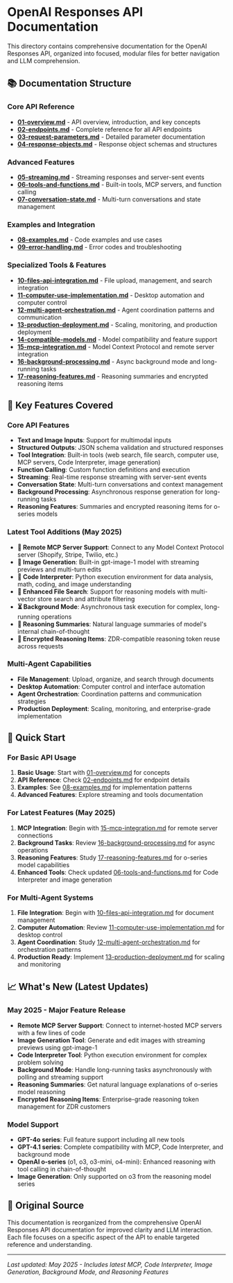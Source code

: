 # OpenAI Responses API Documentation

This directory contains comprehensive documentation for the OpenAI Responses API, organized into focused, modular files for better navigation and LLM comprehension.

## 📚 Documentation Structure

### Core API Reference
- **[01-overview.md](01-overview.md)** - API overview, introduction, and key concepts
- **[02-endpoints.md](02-endpoints.md)** - Complete reference for all API endpoints
- **[03-request-parameters.md](03-request-parameters.md)** - Detailed parameter documentation
- **[04-response-objects.md](04-response-objects.md)** - Response object schemas and structures

### Advanced Features
- **[05-streaming.md](05-streaming.md)** - Streaming responses and server-sent events
- **[06-tools-and-functions.md](06-tools-and-functions.md)** - Built-in tools, MCP servers, and function calling
- **[07-conversation-state.md](07-conversation-state.md)** - Multi-turn conversations and state management

### Examples and Integration
- **[08-examples.md](08-examples.md)** - Code examples and use cases
- **[09-error-handling.md](09-error-handling.md)** - Error codes and troubleshooting

### Specialized Tools & Features
- **[10-files-api-integration.md](10-files-api-integration.md)** - File upload, management, and search integration
- **[11-computer-use-implementation.md](11-computer-use-implementation.md)** - Desktop automation and computer control
- **[12-multi-agent-orchestration.md](12-multi-agent-orchestration.md)** - Agent coordination patterns and communication
- **[13-production-deployment.md](13-production-deployment.md)** - Scaling, monitoring, and production deployment
- **[14-compatible-models.md](14-compatible-models.md)** - Model compatibility and feature support
- **[15-mcp-integration.md](15-mcp-integration.md)** - Model Context Protocol and remote server integration
- **[16-background-processing.md](16-background-processing.md)** - Async background mode and long-running tasks
- **[17-reasoning-features.md](17-reasoning-features.md)** - Reasoning summaries and encrypted reasoning items

## 🎯 Key Features Covered

### Core API Features
- **Text and Image Inputs**: Support for multimodal inputs
- **Structured Outputs**: JSON schema validation and structured responses
- **Tool Integration**: Built-in tools (web search, file search, computer use, MCP servers, Code Interpreter, image generation)
- **Function Calling**: Custom function definitions and execution
- **Streaming**: Real-time response streaming with server-sent events
- **Conversation State**: Multi-turn conversations and context management
- **Background Processing**: Asynchronous response generation for long-running tasks
- **Reasoning Features**: Summaries and encrypted reasoning items for o-series models

### Latest Tool Additions (May 2025)
- **🔗 Remote MCP Server Support**: Connect to any Model Context Protocol server (Shopify, Stripe, Twilio, etc.)
- **🎨 Image Generation**: Built-in gpt-image-1 model with streaming previews and multi-turn edits
- **🐍 Code Interpreter**: Python execution environment for data analysis, math, coding, and image understanding
- **📄 Enhanced File Search**: Support for reasoning models with multi-vector store search and attribute filtering
- **⏳ Background Mode**: Asynchronous task execution for complex, long-running operations
- **🧠 Reasoning Summaries**: Natural language summaries of model's internal chain-of-thought
- **🔐 Encrypted Reasoning Items**: ZDR-compatible reasoning token reuse across requests

### Multi-Agent Capabilities
- **File Management**: Upload, organize, and search through documents
- **Desktop Automation**: Computer control and interface automation
- **Agent Orchestration**: Coordination patterns and communication strategies
- **Production Deployment**: Scaling, monitoring, and enterprise-grade implementation

## 🚀 Quick Start

### For Basic API Usage
1. **Basic Usage**: Start with [01-overview.md](01-overview.md) for concepts
2. **API Reference**: Check [02-endpoints.md](02-endpoints.md) for endpoint details
3. **Examples**: See [08-examples.md](08-examples.md) for implementation patterns
4. **Advanced Features**: Explore streaming and tools documentation

### For Latest Features (May 2025)
1. **MCP Integration**: Begin with [15-mcp-integration.md](15-mcp-integration.md) for remote server connections
2. **Background Tasks**: Review [16-background-processing.md](16-background-processing.md) for async operations
3. **Reasoning Features**: Study [17-reasoning-features.md](17-reasoning-features.md) for o-series model capabilities
4. **Enhanced Tools**: Check updated [06-tools-and-functions.md](06-tools-and-functions.md) for Code Interpreter and image generation

### For Multi-Agent Systems
1. **File Integration**: Begin with [10-files-api-integration.md](10-files-api-integration.md) for document management
2. **Computer Automation**: Review [11-computer-use-implementation.md](11-computer-use-implementation.md) for desktop control
3. **Agent Coordination**: Study [12-multi-agent-orchestration.md](12-multi-agent-orchestration.md) for orchestration patterns
4. **Production Ready**: Implement [13-production-deployment.md](13-production-deployment.md) for scaling and monitoring

## 📈 What's New (Latest Updates)

### May 2025 - Major Feature Release
- **Remote MCP Server Support**: Connect to internet-hosted MCP servers with a few lines of code
- **Image Generation Tool**: Generate and edit images with streaming previews using gpt-image-1
- **Code Interpreter Tool**: Python execution environment for complex problem solving
- **Background Mode**: Handle long-running tasks asynchronously with polling and streaming support
- **Reasoning Summaries**: Get natural language explanations of o-series model reasoning
- **Encrypted Reasoning Items**: Enterprise-grade reasoning token management for ZDR customers

### Model Support
- **GPT-4o series**: Full feature support including all new tools
- **GPT-4.1 series**: Complete compatibility with MCP, Code Interpreter, and background mode
- **OpenAI o-series** (o1, o3, o3-mini, o4-mini): Enhanced reasoning with tool calling in chain-of-thought
- **Image Generation**: Only supported on o3 from the reasoning model series

## 📖 Original Source

This documentation is reorganized from the comprehensive OpenAI Responses API documentation for improved clarity and LLM interaction. Each file focuses on a specific aspect of the API to enable targeted reference and understanding.

---

*Last updated: May 2025 - Includes latest MCP, Code Interpreter, Image Generation, Background Mode, and Reasoning Features* 